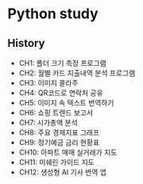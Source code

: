 # Python study

## History

- CH1: 폴더 크기 측정 프로그램
- CH2: 월별 카드 지출내역 분석 프로그램
- CH3: 이미지 콜라주
- CH4: QR코드로 연락처 공유
- CH5: 이미지 속 텍스트 번역하기
- CH6: 쇼핑 트렌드 보고서
- CH7: 시가총액 분석
- CH8: 주요 경제지표 그래프
- CH9: 정기예금 금리 현황표
- CH10: 아파트 매매 실거래가 지도
- CH11: 미쉐린 가이드 지도
- CH12: 생성형 AI 기사 번역 앱
